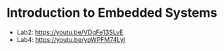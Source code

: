 # Introduction to Embedded Systems

 * Lab2: https://youtu.be/VDgFe13SLvE
 * Lab4: https://youtu.be/ypWPFM74LyI 
